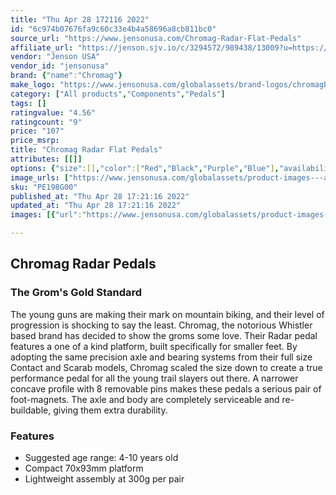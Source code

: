 ```yaml
---
title: "Thu Apr 28 172116 2022"
id: "6c974b07676fa9c60c33e4b4a58696a8cb811bc0"
source_url: "https://www.jensonusa.com/Chromag-Radar-Flat-Pedals"
affiliate_url: "https://jenson.sjv.io/c/3294572/989438/13009?u=https://www.jensonusa.com/Chromag-Radar-Flat-Pedals"
vendor: "Jenson USA"
vendor_id: "jensonusa"
brand: {"name":"Chromag"}
make_logo: "https://www.jensonusa.com/globalassets/brand-logos/chromagbikes.png"
category: ["All products","Components","Pedals"]
tags: []
ratingvalue: "4.56"
ratingcount: "9"
price: "107"
price_msrp: 
title: "Chromag Radar Flat Pedals"
attributes: [[]]
options: {"size":[],"color":["Red","Black","Purple","Blue"],"availability":"Only 2 Left"}
image_urls: ["https://www.jensonusa.com/globalassets/product-images---all-assets/chromag/pe198g00-red.jpg"]
sku: "PE198G00"
published_at: "Thu Apr 28 17:21:16 2022"
updated_at: "Thu Apr 28 17:21:16 2022"
images: [{"url":"https://www.jensonusa.com/globalassets/product-images---all-assets/chromag/pe198g00-red.jpg","path":"full/e8324dcf96e5ad0ff5f6a55ca89cee4c85a5377a.jpg","checksum":"0d83c5dca2e26e4312d7be8c14f7158c","status":"downloaded"}]

---
```

## Chromag Radar Pedals

### The Grom's Gold Standard

The young guns are making their mark on mountain biking, and their level of
progression is shocking to say the least. Chromag, the notorious Whistler
based brand has decided to show the groms some love. Their Radar pedal
features a one of a kind platform, built specifically for smaller feet. By
adopting the same precision axle and bearing systems from their full size
Contact and Scarab models, Chromag scaled the size down to create a true
performance pedal for all the young trail slayers out there. A narrower
concave profile with 8 removable pins makes these pedals a serious pair of
foot-magnets. The axle and body are completely serviceable and re-buildable,
giving them extra durability.

### Features

  * Suggested age range: 4-10 years old
  * Compact 70x93mm platform
  * Lightweight assembly at 300g per pair

